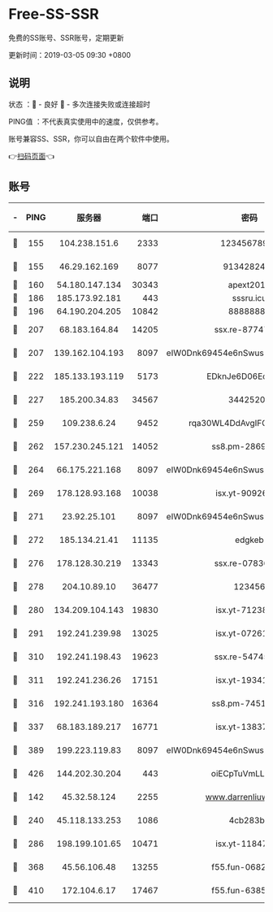 # Free-SS-SSR

免费的SS账号、SSR账号，定期更新

更新时间：2019-03-05 09:30 +0800

## 说明

状态     ：🙂 - 良好 🙁 - 多次连接失败或连接超时

PING值   ：不代表真实使用中的速度，仅供参考。

账号兼容SS、SSR，你可以自由在两个软件中使用。

👉[扫码页面](https://liesauer.github.io/free-ss-ssr.github.io/)👈

## 账号

|-|PING|服务器|端口|密码|加密方式|区域|
|:----:|:----:|:-----:|-----:|:----:|:----:|:----:|
|🙂|155|104.238.151.6|2333|12345678900|aes-256-cfb|JP|
|🙂|155|46.29.162.169|8077|9134282479|aes-256-cfb|RU|
|🙂|160|54.180.147.134|30343|apext2019|chacha20|KR|
|🙂|186|185.173.92.181|443|sssru.icu|rc4-md5|RU|
|🙂|196|64.190.204.205|10842|88888888|rc4-md5|US|
|🙂|207|68.183.164.84|14205|ssx.re-87747678|aes-256-cfb|US|
|🙂|207|139.162.104.193|8097|eIW0Dnk69454e6nSwuspv9DmS201tQ0D|aes-256-cfb|JP|
|🙂|222|185.133.193.119|5173|EDknJe6D06EoWDaw|aes-256-cfb|US|
|🙂|227|185.200.34.83|34567|34425208|aes-256-cfb|US|
|🙂|259|109.238.6.24|9452|rqa30WL4DdAvgIFG6Fs3znzTa|aes-256-cfb|FR|
|🙂|262|157.230.245.121|14052|ss8.pm-28692844|aes-256-cfb|SG|
|🙂|264|66.175.221.168|8097|eIW0Dnk69454e6nSwuspv9DmS201tQ0D|aes-256-cfb|US|
|🙂|269|178.128.93.168|10038|isx.yt-90926277|aes-256-cfb|SG|
|🙂|271|23.92.25.101|8097|eIW0Dnk69454e6nSwuspv9DmS201tQ0D|aes-256-cfb|US|
|🙂|272|185.134.21.41|11135|edgkeb|aes-256-cfb|GB|
|🙂|276|178.128.30.219|13343|ssx.re-07836021|aes-256-cfb|SG|
|🙂|278|204.10.89.10|36477|123456|aes-256-cfb|US|
|🙂|280|134.209.104.143|19830|isx.yt-71238117|aes-256-cfb|SG|
|🙂|291|192.241.239.98|13025|isx.yt-07261682|aes-256-cfb|US|
|🙂|310|192.241.198.43|19623|ssx.re-54745370|aes-256-cfb|US|
|🙂|311|192.241.236.26|17151|isx.yt-19341877|aes-256-cfb|US|
|🙂|316|192.241.193.180|16364|ss8.pm-74519137|aes-256-cfb|US|
|🙂|337|68.183.189.217|16771|isx.yt-13837724|aes-256-cfb|SG|
|🙂|389|199.223.119.83|8097|eIW0Dnk69454e6nSwuspv9DmS201tQ0D|aes-256-cfb|US|
|🙂|426|144.202.30.204|443|oiECpTuVmLLxk4Ts|aes-256-cfb|US|
|🙂|142|45.32.58.124|2255|www.darrenliuwei.com|aes-256-cfb|JP|
|🙂|240|45.118.133.253|1086|4cb283b8|aes-256-cfb|SG|
|🙂|286|198.199.101.65|10471|isx.yt-11847851|aes-256-cfb|US|
|🙁|368|45.56.106.48|13255|f55.fun-06824617|aes-256-cfb|US|
|🙁|410|172.104.6.17|17467|f55.fun-63855041|aes-256-cfb|US|
